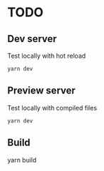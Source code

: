 # TODO

## Dev server
Test locally with hot reload

```
yarn dev
```

## Preview server
Test locally with compiled files

```
yarn dev
```

## Build
yarn build